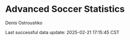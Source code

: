 # Advanced Soccer Statistics
Denis Ostroushko

<!-- gfm -->

Last successful data update: 2025-02-21 17:15:45 CST
